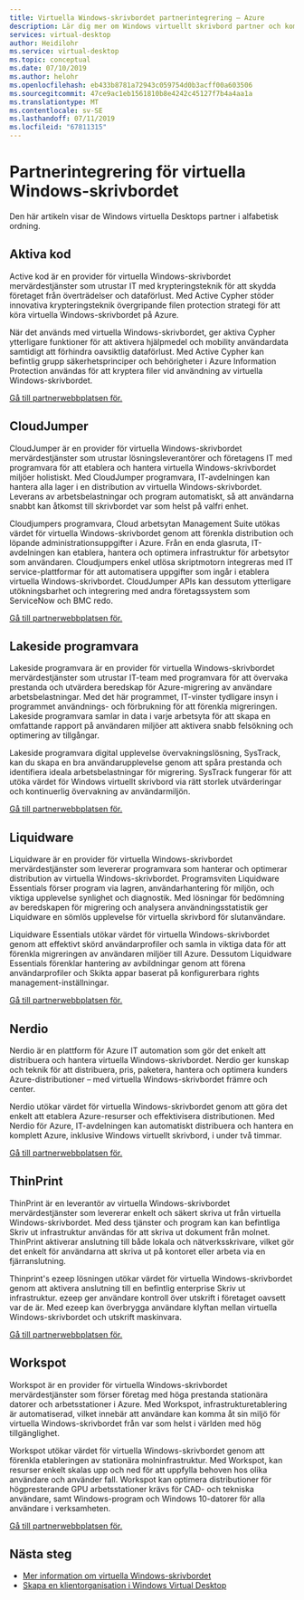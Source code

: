 ```yaml
---
title: Virtuella Windows-skrivbordet partnerintegrering – Azure
description: Lär dig mer om Windows virtuellt skrivbord partner och komma åt dokumentationen om hur du integrerar med dem.
services: virtual-desktop
author: Heidilohr
ms.service: virtual-desktop
ms.topic: conceptual
ms.date: 07/10/2019
ms.author: helohr
ms.openlocfilehash: eb433b8781a72943c059754d0b3acff00a603506
ms.sourcegitcommit: 47ce9ac1eb1561810b8e4242c45127f7b4a4aa1a
ms.translationtype: MT
ms.contentlocale: sv-SE
ms.lasthandoff: 07/11/2019
ms.locfileid: "67811315"
---
```

# <a name="windows-virtual-desktop-partner-integrations"></a>Partnerintegrering för virtuella Windows-skrivbordet

Den här artikeln visar de Windows virtuella Desktops partner i alfabetisk ordning.

## <a name="active-cypher"></a>Aktiva kod

Active kod är en provider för virtuella Windows-skrivbordet mervärdestjänster som utrustar IT med krypteringsteknik för att skydda företaget från överträdelser och dataförlust. Med Active Cypher stöder innovativa krypteringsteknik övergripande filen protection strategi för att köra virtuella Windows-skrivbordet på Azure.

När det används med virtuella Windows-skrivbordet, ger aktiva Cypher ytterligare funktioner för att aktivera hjälpmedel och mobility användardata samtidigt att förhindra oavsiktlig dataförlust. Med Active Cypher kan befintlig grupp säkerhetsprinciper och behörigheter i Azure Information Protection användas för att kryptera filer vid användning av virtuella Windows-skrivbordet.

[Gå till partnerwebbplatsen för.](https://activecypher.com/)

## <a name="cloudjumper"></a>CloudJumper

CloudJumper är en provider för virtuella Windows-skrivbordet mervärdestjänster som utrustar lösningsleverantörer och företagens IT med programvara för att etablera och hantera virtuella Windows-skrivbordet miljöer holistiskt. Med CloudJumper programvara, IT-avdelningen kan hantera alla lager i en distribution av virtuella Windows-skrivbordet. Leverans av arbetsbelastningar och program automatiskt, så att användarna snabbt kan åtkomst till skrivbordet var som helst på valfri enhet.

Cloudjumpers programvara, Cloud arbetsytan Management Suite utökas värdet för virtuella Windows-skrivbordet genom att förenkla distribution och löpande administrationsuppgifter i Azure. Från en enda glasruta, IT-avdelningen kan etablera, hantera och optimera infrastruktur för arbetsytor som användaren. Cloudjumpers enkel utlösa skriptmotorn integreras med IT service-plattformar för att automatisera uppgifter som ingår i etablera virtuella Windows-skrivbordet. CloudJumper APIs kan dessutom ytterligare utökningsbarhet och integrering med andra företagssystem som ServiceNow och BMC redo.

[Gå till partnerwebbplatsen för.](https://cloudjumper.com/wvd/)

## <a name="lakeside-software"></a>Lakeside programvara

Lakeside programvara är en provider för virtuella Windows-skrivbordet mervärdestjänster som utrustar IT-team med programvara för att övervaka prestanda och utvärdera beredskap för Azure-migrering av användare arbetsbelastningar. Med det här programmet, IT-vinster tydligare insyn i programmet användnings- och förbrukning för att förenkla migreringen. Lakeside programvara samlar in data i varje arbetsyta för att skapa en omfattande rapport på användaren miljöer att aktivera snabb felsökning och optimering av tillgångar.

Lakeside programvara digital upplevelse övervakningslösning, SysTrack, kan du skapa en bra användarupplevelse genom att spåra prestanda och identifiera ideala arbetsbelastningar för migrering. SysTrack fungerar för att utöka värdet för Windows virtuellt skrivbord via rätt storlek utvärderingar och kontinuerlig övervakning av användarmiljön.

[Gå till partnerwebbplatsen för.](https://www.lakesidesoftware.com/assessments/wvd)

## <a name="liquidware"></a>Liquidware

Liquidware är en provider för virtuella Windows-skrivbordet mervärdestjänster som levererar programvara som hanterar och optimerar distribution av virtuella Windows-skrivbordet. Programsviten Liquidware Essentials förser program via lagren, användarhantering för miljön, och viktiga upplevelse synlighet och diagnostik. Med lösningar för bedömning av beredskapen för migrering och analysera användningsstatistik ger Liquidware en sömlös upplevelse för virtuella skrivbord för slutanvändare.

Liquidware Essentials utökar värdet för virtuella Windows-skrivbordet genom att effektivt skörd användarprofiler och samla in viktiga data för att förenkla migreringen av användaren miljöer till Azure. Dessutom Liquidware Essentials förenklar hantering av avbildningar genom att förena användarprofiler och Skikta appar baserat på konfigurerbara rights management-inställningar.

[Gå till partnerwebbplatsen för.](https://www.liquidware.com/solutions/solutions-platform/microsoft)

## <a name="nerdio"></a>Nerdio

Nerdio är en plattform för Azure IT automation som gör det enkelt att distribuera och hantera virtuella Windows-skrivbordet. Nerdio ger kunskap och teknik för att distribuera, pris, paketera, hantera och optimera kunders Azure-distributioner – med virtuella Windows-skrivbordet främre och center.

Nerdio utökar värdet för virtuella Windows-skrivbordet genom att göra det enkelt att etablera Azure-resurser och effektivisera distributionen. Med Nerdio för Azure, IT-avdelningen kan automatiskt distribuera och hantera en komplett Azure, inklusive Windows virtuellt skrivbord, i under två timmar.

[Gå till partnerwebbplatsen för.](https://getnerdio.com/academy/windows-virtual-desktop-explained-for-msps/)

## <a name="thinprint"></a>ThinPrint

ThinPrint är en leverantör av virtuella Windows-skrivbordet mervärdestjänster som levererar enkelt och säkert skriva ut från virtuella Windows-skrivbordet. Med dess tjänster och program kan kan befintliga Skriv ut infrastruktur användas för att skriva ut dokument från molnet. ThinPrint aktiverar anslutning till både lokala och nätverksskrivare, vilket gör det enkelt för användarna att skriva ut på kontoret eller arbeta via en fjärranslutning.

Thinprint's ezeep lösningen utökar värdet för virtuella Windows-skrivbordet genom att aktivera anslutning till en befintlig enterprise Skriv ut infrastruktur. ezeep ger användare kontroll över utskrift i företaget oavsett var de är. Med ezeep kan överbrygga användare klyftan mellan virtuella Windows-skrivbordet och utskrift maskinvara.

[Gå till partnerwebbplatsen för.](http://www.ezeep.com/wvd-printing)

## <a name="workspot"></a>Workspot

Workspot är en provider för virtuella Windows-skrivbordet mervärdestjänster som förser företag med höga prestanda stationära datorer och arbetsstationer i Azure. Med Workspot, infrastrukturetablering är automatiserad, vilket innebär att användare kan komma åt sin miljö för virtuella Windows-skrivbordet från var som helst i världen med hög tillgänglighet.

Workspot utökar värdet för virtuella Windows-skrivbordet genom att förenkla etableringen av stationära molninfrastruktur. Med Workspot, kan resurser enkelt skalas upp och ned för att uppfylla behoven hos olika användare och använder fall. Workspot kan optimera distributioner för högpresterande GPU arbetsstationer krävs för CAD- och tekniska användare, samt Windows-program och Windows 10-datorer för alla användare i verksamheten.

[Gå till partnerwebbplatsen för.](https://www.workspot.com/wvd)

## <a name="next-steps"></a>Nästa steg

- [Mer information om virtuella Windows-skrivbordet](overview.md)
- [Skapa en klientorganisation i Windows Virtual Desktop](tenant-setup-azure-active-directory.md)

